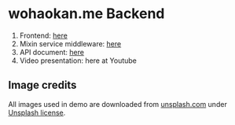 # wohaokan.me Backend

1. Frontend: [here](https://github.com/liusining/wohaokan.me-frontend)
2. Mixin service middleware: [here](https://github.com/liusining/wohaokan.me-mixin-middleware)
3. API document: [here](https://github.com/liusining/wohaokan.me-api-doc)
4. Video presentation: here at Youtube

## Image credits

All images used in demo are downloaded from [unsplash.com](https://unsplash.com) under [Unsplash license](https://unsplash.com/license).
